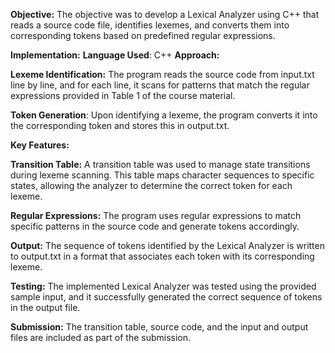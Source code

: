 **Objective:**
The objective was to develop a Lexical Analyzer using C++ that reads a source code file, identifies lexemes, and converts them into corresponding tokens based on predefined regular expressions.

**Implementation:**
**Language Used**: C++
**Approach:**

**Lexeme Identification:** The program reads the source code from input.txt line by line, and for each line, it scans for patterns that match the regular expressions provided in Table 1 of the course material.

**Token Generation**: Upon identifying a lexeme, the program converts it into the corresponding token and stores this in output.txt.

**Key Features:**

**Transition Table:** A transition table was used to manage state transitions during lexeme scanning. This table maps character sequences to specific states, allowing the analyzer to determine the correct token for each lexeme.

**Regular Expressions:** The program uses regular expressions to match specific patterns in the source code and generate tokens accordingly.

**Output:** The sequence of tokens identified by the Lexical Analyzer is written to output.txt in a format that associates each token with its corresponding lexeme.

**Testing:**
The implemented Lexical Analyzer was tested using the provided sample input, and it successfully generated the correct sequence of tokens in the output file.

**Submission:**
The transition table, source code, and the input and output files are included as part of the submission.
